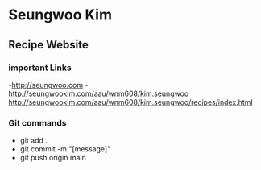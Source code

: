 # Seungwoo Kim

## Recipe Website

### important Links

-http://seungwoo.com
-http://seungwookim.com/aau/wnm608/kim.seungwoo
http://seungwookim.com/aau/wnm608/kim.seungwoo/recipes/index.html

### Git commands
- git add .
- git commit -m "[message]"
- git push origin main